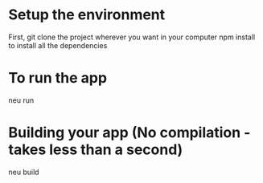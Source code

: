 # Setup the environment
First, git clone the project wherever you want in your computer
npm install to install all the dependencies
 
 # To run the app
 neu run
 
 # Building your app (No compilation - takes less than a second)
 neu build
